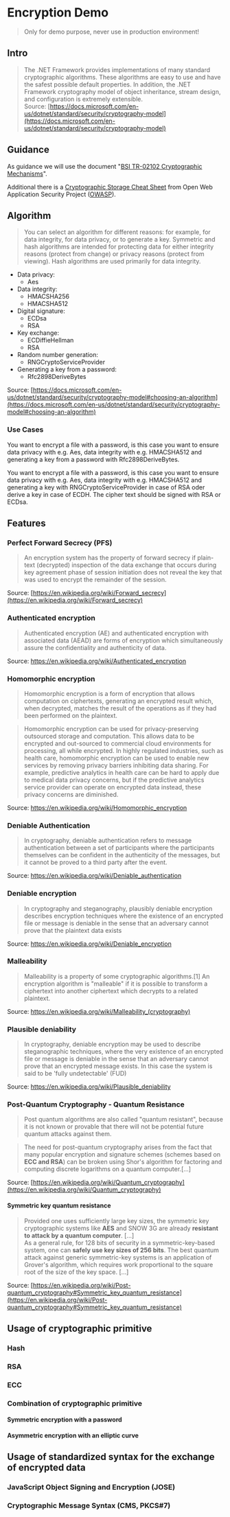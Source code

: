 # Encryption Demo

> Only for demo purpose, never use in production environment!

## Intro

> The .NET Framework provides implementations of many standard cryptographic algorithms. These algorithms are easy to use and have the safest possible default properties. In addition, the .NET Framework cryptography model of object inheritance, stream design, and configuration is extremely extensible.  
Source: [https://docs.microsoft.com/en-us/dotnet/standard/security/cryptography-model](https://docs.microsoft.com/en-us/dotnet/standard/security/cryptography-model)

## Guidance

As guidance we will use the document "[BSI TR-02102 Cryptographic Mechanisms](https://www.bsi.bund.de/EN/Publications/TechnicalGuidelines/tr02102/tr02102_node.html)".

Additional there is a [Cryptographic Storage Cheat Sheet](https://owasp.org/www-project-cheat-sheets/cheatsheets/Cryptographic_Storage_Cheat_Sheet) from Open Web Application Security Project ([OWASP](https://owasp.org/)).

## Algorithm

> You can select an algorithm for different reasons: for example, for data integrity, for data privacy, or to generate a key. Symmetric and hash algorithms are intended for protecting data for either integrity reasons (protect from change) or privacy reasons (protect from viewing). Hash algorithms are used primarily for data integrity.

- Data privacy:
  - Aes
- Data integrity:
  - HMACSHA256
  - HMACSHA512
- Digital signature:
  - ECDsa
  - RSA
- Key exchange:
  - ECDiffieHellman
  - RSA
- Random number generation:
  - RNGCryptoServiceProvider
- Generating a key from a password:
  - Rfc2898DeriveBytes

Source: [https://docs.microsoft.com/en-us/dotnet/standard/security/cryptography-model#choosing-an-algorithm](https://docs.microsoft.com/en-us/dotnet/standard/security/cryptography-model#choosing-an-algorithm)

### Use Cases

You want to encrypt a file with a password, is this case you want to ensure data privacy with e.g. Aes, data integrity with e.g. HMACSHA512 and generating a key from a password with Rfc2898DeriveBytes.

You want to encrypt a file with a password, is this case you want to ensure data privacy with e.g. Aes, data integrity with e.g. HMACSHA512 and generating a key  with RNGCryptoServiceProvider in case of RSA oder derive a key in case of ECDH. The cipher text should be signed with RSA or ECDsa.

## Features

### Perfect Forward Secrecy (PFS)

> An encryption system has the property of forward secrecy if plain-text (decrypted) inspection of the data exchange that occurs during key agreement phase of session initiation does not reveal the key that was used to encrypt the remainder of the session.

Source: [https://en.wikipedia.org/wiki/Forward_secrecy](https://en.wikipedia.org/wiki/Forward_secrecy)

### Authenticated encryption

> Authenticated encryption (AE) and authenticated encryption with associated data (AEAD) are forms of encryption which simultaneously assure the confidentiality and authenticity of data.

Source: https://en.wikipedia.org/wiki/Authenticated_encryption

### Homomorphic encryption

> Homomorphic encryption is a form of encryption that allows computation on ciphertexts, generating an encrypted result which, when decrypted, matches the result of the operations as if they had been performed on the plaintext.

> Homomorphic encryption can be used for privacy-preserving outsourced storage and computation. This allows data to be encrypted and out-sourced to commercial cloud environments for processing, all while encrypted. In highly regulated industries, such as health care, homomorphic encryption can be used to enable new services by removing privacy barriers inhibiting data sharing. For example, predictive analytics in health care can be hard to apply due to medical data privacy concerns, but if the predictive analytics service provider can operate on encrypted data instead, these privacy concerns are diminished.

Source: https://en.wikipedia.org/wiki/Homomorphic_encryption

### Deniable Authentication

> In cryptography, deniable authentication refers to message authentication between a set of participants where the participants themselves can be confident in the authenticity of the messages, but it cannot be proved to a third party after the event.

Source: https://en.wikipedia.org/wiki/Deniable_authentication

### Deniable encryption

> In cryptography and steganography, plausibly deniable encryption describes encryption techniques where the existence of an encrypted file or message is deniable in the sense that an adversary cannot prove that the plaintext data exists

Source: https://en.wikipedia.org/wiki/Deniable_encryption

### Malleability 

> Malleability is a property of some cryptographic algorithms.[1] An encryption algorithm is "malleable" if it is possible to transform a ciphertext into another ciphertext which decrypts to a related plaintext. 

Source: https://en.wikipedia.org/wiki/Malleability_(cryptography)

### Plausible deniability

> In cryptography, deniable encryption may be used to describe steganographic techniques, where the very existence of an encrypted file or message is deniable in the sense that an adversary cannot prove that an encrypted message exists. In this case the system is said to be 'fully undetectable' (FUD)

Source: https://en.wikipedia.org/wiki/Plausible_deniability

### Post-Quantum Cryptography - Quantum Resistance

> Post quantum algorithms are also called "quantum resistant", because it is not known or provable that there will not be potential future quantum attacks against them.

> The need for post-quantum cryptography arises from the fact that many popular encryption and signature schemes (schemes based on **ECC and RSA**) can be broken using Shor's algorithm for factoring and computing discrete logarithms on a quantum computer.[...]

Source: [https://en.wikipedia.org/wiki/Quantum_cryptography](https://en.wikipedia.org/wiki/Quantum_cryptography)

#### Symmetric key quantum resistance

> Provided one uses sufficiently large key sizes, the symmetric key cryptographic systems like **AES** and SNOW 3G are already **resistant to attack by a quantum computer**. [...]  
> As a general rule, for 128 bits of security in a symmetric-key-based system, one can **safely use key sizes of 256 bits**. The best quantum attack against generic symmetric-key systems is an application of Grover's algorithm, which requires work proportional to the square root of the size of the key space. [...]

Source: [https://en.wikipedia.org/wiki/Post-quantum_cryptography#Symmetric_key_quantum_resistance](https://en.wikipedia.org/wiki/Post-quantum_cryptography#Symmetric_key_quantum_resistance)

## Usage of cryptographic primitive

### Hash

### RSA

### ECC

### Combination of cryptographic primitive

#### Symmetric encryption with a password

#### Asymmetric encryption with an elliptic curve

## Usage of standardized syntax for the exchange of encrypted data

### JavaScript Object Signing and Encryption (JOSE)

### Cryptographic Message Syntax (CMS, PKCS#7)
